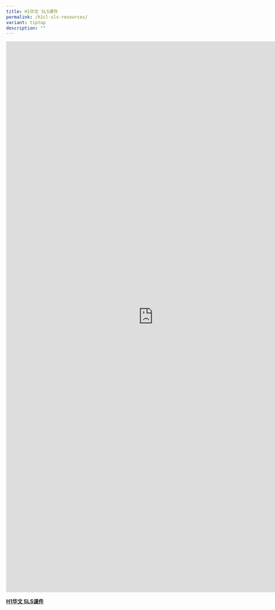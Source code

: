 ```yaml
---
title: H1华文 SLS课件
permalink: /h1cl-sls-resources/
variant: tiptap
description: ""
---
```

<div class="iframe-wrapper">
<iframe height="1500" width="800" allowfullscreen="true" frameborder="0" src="https://docs.google.com/spreadsheets/d/e/2PACX-1vQ4gL37mQ4SznqgK2WuUOL_pYs6vc8E70Y6e_taM4cOn5DHlowVHSLhgh55-hp886PdgkGrG1uoAEB_/pubhtml?gid=0&amp; range=A1:D54&amp;single=false&amp;widget=false&amp;chrome=false&amp;headers=false"></iframe>
</div>
<p><strong><a href="https://docs.google.com/spreadsheets/d/e/2PACX-1vQ4gL37mQ4SznqgK2WuUOL_pYs6vc8E70Y6e_taM4cOn5DHlowVHSLhgh55-hp886PdgkGrG1uoAEB_/pub?output=pdf" rel="noopener nofollow" target="_blank">H1华文 SLS课件</a></strong>
</p>
<p></p>